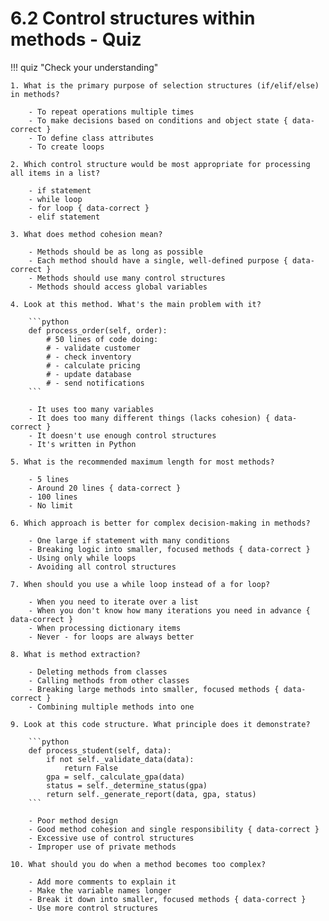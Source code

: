 # 6.2 Control structures within methods - Quiz

!!! quiz "Check your understanding"

    1. What is the primary purpose of selection structures (if/elif/else) in methods?

        - To repeat operations multiple times
        - To make decisions based on conditions and object state { data-correct }
        - To define class attributes
        - To create loops

    2. Which control structure would be most appropriate for processing all items in a list?

        - if statement
        - while loop
        - for loop { data-correct }
        - elif statement

    3. What does method cohesion mean?

        - Methods should be as long as possible
        - Each method should have a single, well-defined purpose { data-correct }
        - Methods should use many control structures
        - Methods should access global variables

    4. Look at this method. What's the main problem with it?

        ```python
        def process_order(self, order):
            # 50 lines of code doing:
            # - validate customer
            # - check inventory  
            # - calculate pricing
            # - update database
            # - send notifications
        ```

        - It uses too many variables
        - It does too many different things (lacks cohesion) { data-correct }
        - It doesn't use enough control structures
        - It's written in Python

    5. What is the recommended maximum length for most methods?

        - 5 lines
        - Around 20 lines { data-correct }
        - 100 lines
        - No limit

    6. Which approach is better for complex decision-making in methods?

        - One large if statement with many conditions
        - Breaking logic into smaller, focused methods { data-correct }
        - Using only while loops
        - Avoiding all control structures

    7. When should you use a while loop instead of a for loop?

        - When you need to iterate over a list
        - When you don't know how many iterations you need in advance { data-correct }
        - When processing dictionary items
        - Never - for loops are always better

    8. What is method extraction?

        - Deleting methods from classes
        - Calling methods from other classes
        - Breaking large methods into smaller, focused methods { data-correct }
        - Combining multiple methods into one

    9. Look at this code structure. What principle does it demonstrate?

        ```python
        def process_student(self, data):
            if not self._validate_data(data):
                return False
            gpa = self._calculate_gpa(data)
            status = self._determine_status(gpa)
            return self._generate_report(data, gpa, status)
        ```

        - Poor method design
        - Good method cohesion and single responsibility { data-correct }
        - Excessive use of control structures
        - Improper use of private methods

    10. What should you do when a method becomes too complex?

        - Add more comments to explain it
        - Make the variable names longer
        - Break it down into smaller, focused methods { data-correct }
        - Use more control structures
